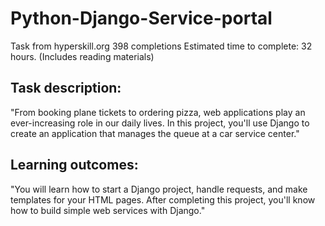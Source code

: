# Python-Django-Service-portal

Task from hyperskill.org
398 completions
Estimated time to complete: 32 hours. (Includes reading materials)
 
## Task description:

"From booking plane tickets to ordering pizza, web applications play an ever-increasing role in our 
daily lives. In this project, you'll use Django to create an application that manages the queue at a car service center."

## Learning outcomes:

"You will learn how to start a Django project, handle requests, and make templates for your HTML pages. After completing this project, you'll know how to build simple web services with Django."


